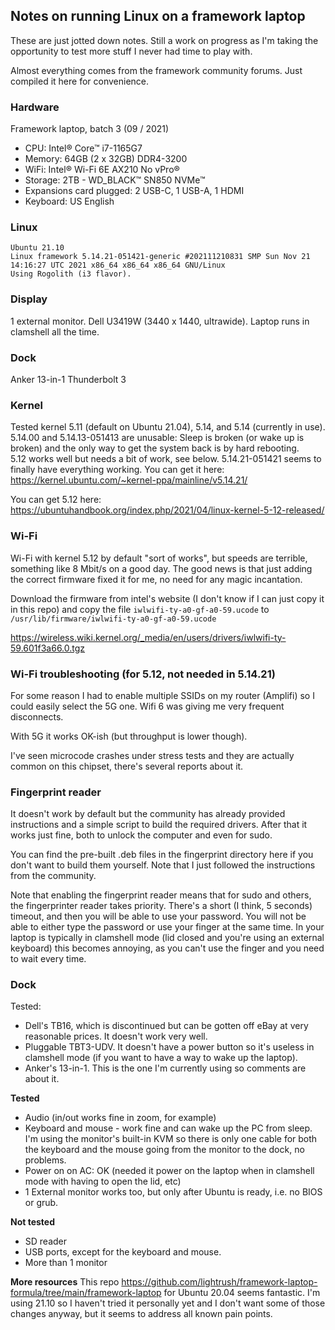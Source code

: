 ## Notes on running Linux on a framework laptop

These are just jotted down notes. Still a work on progress as I'm taking the opportunity to test more stuff I never had time to play with.

Almost everything comes from the framework community forums. Just compiled it here for convenience.

### Hardware
Framework laptop, batch 3 (09 / 2021)

- CPU: Intel® Core™ i7-1165G7
- Memory: 64GB (2 x 32GB) DDR4-3200
- WiFi: Intel® Wi-Fi 6E AX210 No vPro®
- Storage: 2TB - WD_BLACK™ SN850 NVMe™
- Expansions card plugged: 2 USB-C, 1 USB-A, 1 HDMI
- Keyboard: US English

### Linux
```
Ubuntu 21.10
Linux framework 5.14.21-051421-generic #202111210831 SMP Sun Nov 21 14:16:27 UTC 2021 x86_64 x86_64 x86_64 GNU/Linux
Using Rogolith (i3 flavor). 

```
### Display
1 external monitor. Dell U3419W (3440 x 1440, ultrawide). Laptop runs in clamshell all the time.

### Dock
Anker 13-in-1 Thunderbolt 3

### Kernel
Tested kernel 5.11 (default on Ubuntu 21.04), 5.14, and 5.14 (currently in use).  
5.14.00 and 5.14.13-051413 are unusable: Sleep is broken (or wake up is broken) and the only way to get the system back is by hard rebooting.  
5.12 works well but needs a bit of work, see below. 
5.14.21-051421 seems to finally have everything working. You can get it here: https://kernel.ubuntu.com/~kernel-ppa/mainline/v5.14.21/

You can get 5.12 here: https://ubuntuhandbook.org/index.php/2021/04/linux-kernel-5-12-released/

### Wi-Fi
Wi-Fi with kernel 5.12 by default "sort of works", but speeds are terrible, something like 8 Mbit/s on a good day. The good news is that just adding the correct firmware fixed it for me, no need for any magic incantation. 

Download the firmware from intel's website (I don't know if I can just copy it in this repo) and copy the file `iwlwifi-ty-a0-gf-a0-59.ucode` to `/usr/lib/firmware/iwlwifi-ty-a0-gf-a0-59.ucode`

https://wireless.wiki.kernel.org/_media/en/users/drivers/iwlwifi-ty-59.601f3a66.0.tgz

### Wi-Fi troubleshooting (for 5.12, not needed in 5.14.21)

For some reason I had to enable multiple SSIDs on my router (Amplifi) so I could easily select the 5G one. Wifi 6 was giving me very frequent disconnects.

With 5G it works OK-ish (but throughput is lower though).

I've seen microcode crashes under stress tests and they are actually common on this chipset, there's several reports about it.


### Fingerprint reader
It doesn't work by default but the community has already provided instructions and a simple script to build the required drivers. After that it works just fine, both to unlock the computer and even for sudo. 

You can find the pre-built .deb files in the fingerprint directory here if you don't want to build them yourself. Note that I just followed the instructions from the community.

Note that enabling the fingerprint reader means that for sudo and others, the fingerprinter reader takes priority. There's a short (I think, 5 seconds) timeout, and then you will be able to use your password. You will not be able to either type the password or use your finger at the same time. In your laptop is typically in clamshell mode (lid closed and you're using an external keyboard) this becomes annoying, as you can't use the finger and you need to wait every time.

### Dock
Tested: 
- Dell's TB16, which is discontinued but can be gotten off eBay at very reasonable prices. It doesn't work very well.
- Pluggable TBT3-UDV. It doesn't have a power button so it's useless in clamshell mode (if you want to have a way to wake up the laptop).
- Anker's 13-in-1. This is the one I'm currently using so comments are about it. 

**Tested**
- Audio (in/out works fine in zoom, for example)
- Keyboard and mouse - work fine and can wake up the PC from sleep. I'm using the monitor's built-in KVM so there is only one cable for both the keyboard and the mouse going from the monitor to the dock, no problems.
- Power on on AC: OK (needed it power on the laptop when in clamshell mode with having to open the lid, etc)
- 1 External monitor works too, but only after Ubuntu is ready, i.e. no BIOS or grub.

**Not tested**
- SD reader
- USB ports, except for the keyboard and mouse.
- More than 1 monitor

**More resources**
This repo https://github.com/lightrush/framework-laptop-formula/tree/main/framework-laptop for Ubuntu 20.04 seems fantastic. I'm using 21.10 so I haven't tried it personally yet and I don't want some of those changes anyway, but it seems to address all known pain points.
